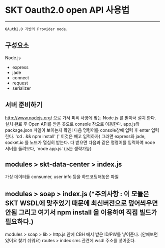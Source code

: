 SKT Oauth2.0 open API 사용법
===============

---

`OAuth2.0 기반의 Provider node.`


구성요소
-----------------------
Node.js
- express
- jade
- connect
- request
- serializer


서버 준비하기
---------
http://www.nodejs.org/ 으로 가서 피씨 사양에 맞는 Node.js 를 받아서 설치 한다.
설치 완료 후 Open API를 받은 곳으로 console 창으로 이동한다. app.js와 package.json 파일이 보이는지 확인!
다음 명령어를 console창에 입력 후 enter 입력한다. 'cd . && npm install'  (' 이것은 빼고 입력하자)
그러면 express와 jade, socket.io 를 노드가 열심히 받는다.
다 받으면 다음과 같은 명령어를 입력하여 node 서버를 돌려보다, 'node app.js' (js는 생략가능)

modules > skt-data-center > index.js
-------------------
가상 데이터들 consumer, user info 등을 하드코딩해놓은 파일

modules > soap > index.js (*주의사항 : 이 모듈은 SKT WSDL에 맞추었기 때문에 최신버전으로 덮어씌우면 안됨 그리고 여기서 npm install 을 이용하여 직접 빌드가 필요하다.)
-----------------------------
modules > soap > lib > http.js 안에 CBH 에서 받은 ID/PW를 넣어준다. (안에보면 있어요 찾기 쉬워요)
routes > index sms 관련에 wsdl 주소를 넣어준다.
